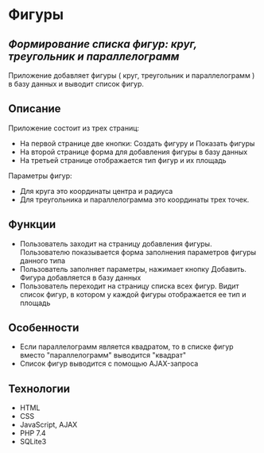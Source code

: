 # Фигуры
## _Формирование списка фигур: круг, треугольник и параллелограмм_

Приложение добавляет фигуры ( круг, треугольник и параллелограмм ) в базу данных и выводит список фигур.

## Описание
Приложение состоит из трех страниц:
- На первой странице две кнопки: Создать фигуру и Показать фигуры
- На второй странице форма для добавления фигуры в базу данных
- На третьей странице отображается тип фигур и их площадь

Параметры фигур:
- Для круга это координаты центра и радиуса
- Для треугольника и параллелограмма это координаты трех точек.

## Функции
- Пользователь заходит на страницу добавления фигуры. Пользователю показывается форма заполнения параметров фигуры данного типа
- Пользователь заполняет параметры, нажимает кнопку Добавить. Фигура добавляется в базу данных
- Пользователь переходит на страницу списка всех фигур. Видит список фигур, в котором у каждой фигуры отображается ее тип и площадь

## Особенности
- Если параллелограмм является квадратом, то в списке фигур вместо "параллелограмм" выводится "квадрат"
- Список фигур выводится с помощью AJAX-запроса

## Технологии
- HTML
- CSS
- JavaScript, AJAX
- PHP 7.4
- SQLite3

